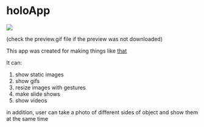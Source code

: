 # holoApp
![](https://github.com/Dylag/holoApp/blob/20-03-copying-files/preview.gif)

(check the preview.gif file if the preview was not downloaded)

This app was created for making things like [that](https://www.youtube.com/watch?v=qNceVquu02o)

It can:
1. show static images
1. show gifs
1. resize images with gestures
1. make slide shows
1. show videos

in addition, user can take a photo of different sides of object and show them at the same time
